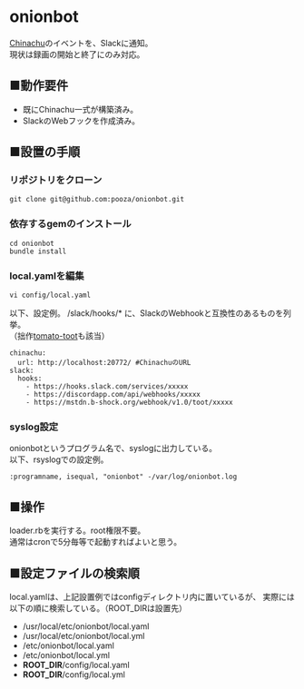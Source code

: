 # onionbot

[Chinachu](https://github.com/Chinachu/Chinachu)のイベントを、Slackに通知。  
現状は録画の開始と終了にのみ対応。

## ■動作要件

- 既にChinachu一式が構築済み。
- SlackのWebフックを作成済み。

## ■設置の手順

### リポジトリをクローン

```
git clone git@github.com:pooza/onionbot.git
```

### 依存するgemのインストール

```
cd onionbot
bundle install
```

### local.yamlを編集

```
vi config/local.yaml
```

以下、設定例。
/slack/hooks/* に、SlackのWebhookと互換性のあるものを列挙。  
（拙作[tomato-toot](https://github.com/pooza/tomato-toot)も該当）

```
chinachu:
  url: http://localhost:20772/ #ChinachuのURL
slack:
  hooks:
    - https://hooks.slack.com/services/xxxxx
    - https://discordapp.com/api/webhooks/xxxxx
    - https://mstdn.b-shock.org/webhook/v1.0/toot/xxxxx
```

### syslog設定

onionbotというプログラム名で、syslogに出力している。  
以下、rsyslogでの設定例。

```
:programname, isequal, "onionbot" -/var/log/onionbot.log
```

## ■操作

loader.rbを実行する。root権限不要。  
通常はcronで5分毎等で起動すればよいと思う。

## ■設定ファイルの検索順

local.yamlは、上記設置例ではconfigディレクトリ内に置いているが、
実際には以下の順に検索している。（ROOT_DIRは設置先）

- /usr/local/etc/onionbot/local.yaml
- /usr/local/etc/onionbot/local.yml
- /etc/onionbot/local.yaml
- /etc/onionbot/local.yml
- __ROOT_DIR__/config/local.yaml
- __ROOT_DIR__/config/local.yml
